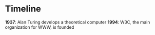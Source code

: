 # Timeline

**1937**: Alan Turing develops a theoretical computer
**1994**: W3C, the main organization for WWW, is founded
